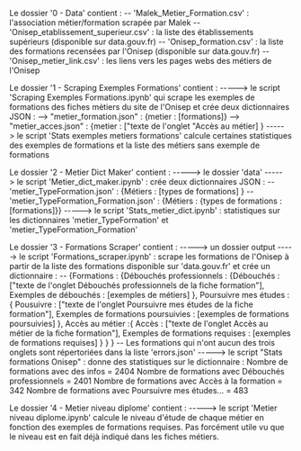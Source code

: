 Le dossier '0 - Data' contient :
-- 'Malek_Metier_Formation.csv' : l'association métier/formation scrapée par Malek
-- 'Onisep_etablissement_superieur.csv' : la liste des établissements supérieurs (disponible sur data.gouv.fr)
-- 'Onisep_formation.csv' : la liste des formations recensées par l'Onisep (disponible sur data.gouv.fr)
-- 'Onisep_metier_link.csv' : les liens vers les pages webs des métiers de l'Onisep


Le dossier '1 - Scraping Exemples Formations' contient :
-----> le script 'Scraping Exemples Formations.ipynb' qui scrape les exemples de formations des fiches métiers du site de l'Onisep et crée deux dictionnaires JSON :
--> "metier_formation.json" : {metier : [formations]}
--> "metier_acces.json" : {metier : ["texte de l'onglet "Accès au métier] } 
-----> le script 'Stats exemples metiers formations' calcule certaines statistiques des exemples de formations et la liste des métiers sans exemple de formations


Le dossier '2 - Metier Dict Maker' contient :
-----> le dossier 'data'
-----> le script 'Metier_dict_maker.ipynb' : crée deux dictionnaires JSON :
-- 'metier_TypeFormation.json' : {Métiers : [types de formations] }
-- 'metier_TypeFormation_Formation.json' :  {Métiers : {types de formations : [formations]}}
-----> le script 'Stats_metier_dict.ipynb' : statistiques sur les dictionnaires 'metier_TypeFormation' et 'metier_TypeFormation_Formation'


Le dossier '3 - Formations Scraper' contient :
-----> un dossier output
-----> le script 'Formations_scraper.ipynb' : scrape les formations de l'Onisep à partir de la liste des formations disponible sur 'data.gouv.fr' et crée un dictionnaire :
-- {Formations : 
		{Débouchés professionnels : 
			{Débouchés : 
				["texte de l'onglet Débouchés professionnels de la fiche formation"],
			Exemples de débouchés : 
				[exemples de métiers]
			},
		Poursuivre mes études : {
			Pousuivre : 
				["texte de l'onglet Poursuivre mes études de la fiche formation"],
			Exemples de formations poursuivies :
				[exemples de formations poursuivies]
			},
		Accès au métier :{
			Accès :
				["texte de l'onglet Accès au métier de la fiche formation"],
			Exemples de formations requises :
				[exemples de formations requises]
			}
		}
	}
-- Les formations qui n'ont aucun des trois onglets sont répertoriées dans la liste 'errors.json'
-----> le script "Stats formations Onisep" : donne des statistiques sur le dictionnaire :
Nombre de formations avec des infos = 2404
Nombre de formations avec Débouchés professionnels = 2401
Nombre de formations avec Accès à la formation = 342
Nombre de formations avec Poursuivre mes études... = 483


Le dossier '4 - Metier niveau diplome' contient :
-----> le script 'Metier niveau diplome.ipynb' calcule le niveau d'étude de chaque métier en fonction des exemples de formations requises.
Pas forcément utile vu que le niveau est en fait déjà indiqué dans les fiches métiers.

